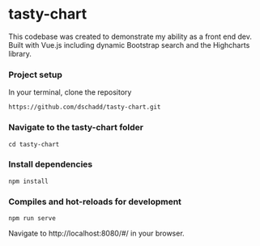 # tasty-chart

This codebase was created to demonstrate my ability as a front end dev. Built with Vue.js including dynamic Bootstrap search and the Highcharts library.

### Project setup

In your terminal, clone the repository
```
https://github.com/dschadd/tasty-chart.git
```

### Navigate to the tasty-chart folder
```
cd tasty-chart
```

### Install dependencies
```
npm install
```

### Compiles and hot-reloads for development
```
npm run serve
```

Navigate to http://localhost:8080/#/ in your browser.
